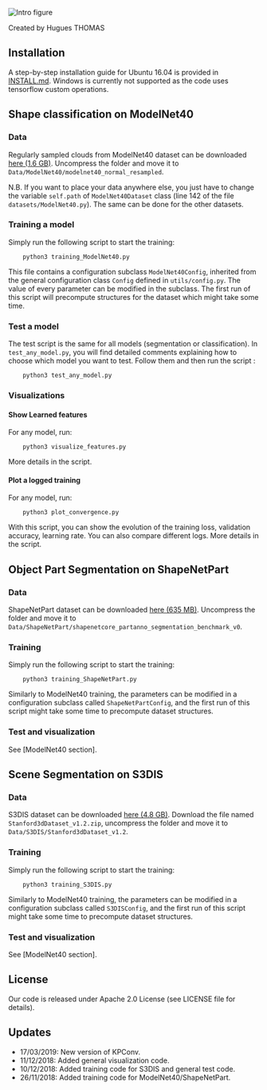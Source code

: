 
![Intro figure](https://github.com/HuguesTHOMAS/KPConv/blob/master/doc/Github_intro.png)

Created by Hugues THOMAS

## Installation

A step-by-step installation guide for Ubuntu 16.04 is provided in [INSTALL.md](./INSTALL.md). Windows is currently not supported as the code uses tensorflow custom operations.



## Shape classification on ModelNet40

### Data

Regularly sampled clouds from ModelNet40 dataset can be downloaded <a href="https://shapenet.cs.stanford.edu/media/modelnet40_normal_resampled.zip">here (1.6 GB)</a>. Uncompress the folder and move it to `Data/ModelNet40/modelnet40_normal_resampled`.

N.B. If you want to place your data anywhere else, you just have to change the variable `self.path` of `ModelNet40Dataset` class (line 142 of the file `datasets/ModelNet40.py`). The same can be done for the other datasets.

### Training a model

Simply run the following script to start the training:

        python3 training_ModelNet40.py
        
This file contains a configuration subclass `ModelNet40Config`, inherited from the general configuration class `Config` defined in `utils/config.py`. The value of every parameter can be modified in the subclass. The first run of this script will precompute structures for the dataset which might take some time.

### Test a model

The test script is the same for all models (segmentation or classification). In `test_any_model.py`, you will find detailed comments explaining how to choose which model you want to test. Follow them and then run the script :

        python3 test_any_model.py

### Visualizations

#### Show Learned features

For any model, run:

        python3 visualize_features.py
        
More details in the script.
        
#### Plot a logged training

For any model, run:

        python3 plot_convergence.py
        
With this script, you can show the evolution of the training loss, validation accuracy, learning rate. You can also compare different logs. More details in the script.

## Object Part Segmentation on ShapeNetPart

### Data

ShapeNetPart dataset can be downloaded <a href="https://shapenet.cs.stanford.edu/ericyi/shapenetcore_partanno_segmentation_benchmark_v0.zip">here (635 MB)</a>. Uncompress the folder and move it to `Data/ShapeNetPart/shapenetcore_partanno_segmentation_benchmark_v0`.

### Training

Simply run the following script to start the training:

        python3 training_ShapeNetPart.py
        
Similarly to ModelNet40 training, the parameters can be modified in a configuration subclass called `ShapeNetPartConfig`, and the first run of this script might take some time to precompute dataset structures.

### Test and visualization

See [ModelNet40 section].

## Scene Segmentation on S3DIS

### Data

S3DIS dataset can be downloaded <a href="https://goo.gl/forms/4SoGp4KtH1jfRqEj2">here (4.8 GB)</a>. Download the file named `Stanford3dDataset_v1.2.zip`, uncompress the folder and move it to `Data/S3DIS/Stanford3dDataset_v1.2`.

### Training

Simply run the following script to start the training:

        python3 training_S3DIS.py
        
Similarly to ModelNet40 training, the parameters can be modified in a configuration subclass called `S3DISConfig`, and the first run of this script might take some time to precompute dataset structures.

### Test and visualization

See [ModelNet40 section].

## License
Our code is released under Apache 2.0 License (see LICENSE file for details).

## Updates
* 17/03/2019: New version of KPConv.
* 11/12/2018: Added general visualization code.
* 10/12/2018: Added training code for S3DIS and general test code.
* 26/11/2018: Added training code for ModelNet40/ShapeNetPart.

